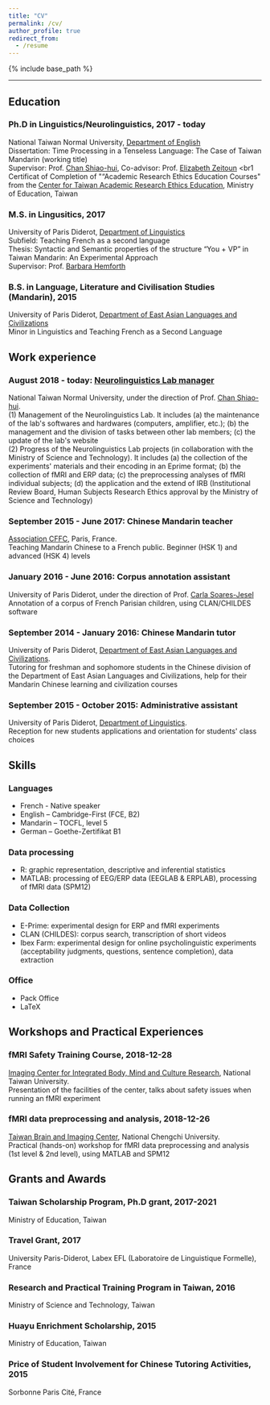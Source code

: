 ```yaml
---
title: "CV"
permalink: /cv/
author_profile: true
redirect_from:
  - /resume
---
```


{% include base_path %}

--- 
## Education

### Ph.D in Linguistics/Neurolinguistics, 2017 - today
National Taiwan Normal University, [Department of English](http://www.eng.ntnu.edu.tw/en/) <br>
Dissertation: Time Processing in a Tenseless Language: The Case of Taiwan Mandarin (working title) <br>
Supervisor: Prof. [Chan Shiao-hui](http://www.eng.ntnu.edu.tw/en/members/bio.php?PID=149), Co-advisor: Prof. [Elizabeth Zeitoun](http://www.ling.sinica.edu.tw/v3-3-1_en.asp-auserid=21.htm) <br1
Certificat of Completion of "“Academic Research Ethics Education Courses" from the [Center for Taiwan Academic Research Ethics Education](https://ethics.moe.edu.tw/), Ministry of Education, Taiwan
### M.S. in Lingusitics, 2017
University of Paris Diderot, [Department of Linguistics](http://www.linguist.univ-paris-diderot.fr/presentation_anglais) <br>
Subfield: Teaching French as a second language <br>
Thesis: Syntactic and Semantic properties of the structure “You + VP” in Taiwan Mandarin: An Experimental Approach <br>
Supervisor: Prof. [Barbara Hemforth](http://www.llf.cnrs.fr/fr/Gens/Hemforth)
### B.S. in Language, Literature and Civilisation Studies (Mandarin), 2015
University of Paris Diderot, [Department of East Asian Languages and Civilizations](http://w3.univ-paris-diderot.fr/ufr_lcao/) <br>
Minor in Linguistics and Teaching French as a Second Language

## Work experience

### August 2018 - today: [Neurolinguistics Lab manager](https://neurolinguisticslabntnu.wordpress.com/)
National Taiwan Normal University, under the direction of Prof. [Chan Shiao-hui](http://www.eng.ntnu.edu.tw/en/members/bio.php?PID=149).<br>
(1) Management of the Neurolinguistics Lab. It includes 
(a) the maintenance of the lab's softwares and hardwares (computers, amplifier, etc.); 
(b) the management and the division of tasks between other lab members; 
(c) the update of the lab's website <br>
(2) Progress of the Neurolinguistics Lab projects (in collaboration with the Ministry of Science and Technology). It includes 
(a) the collection of the experiments' materials and their encoding in an Eprime format; 
(b) the collection of fMRI and ERP data; 
(c) the preprocessing analyses of fMRI individual subjects; 
(d) the application and the extend of IRB (Institutional Review Board, Human Subjects Research Ethics approval by the Ministry of Science and Technology)

### September 2015 - June 2017: Chinese Mandarin teacher
[Association CFFC](http://www.cffc.fr/), Paris, France. <br>
Teaching Mandarin Chinese to a French public. Beginner (HSK 1) and advanced (HSK 4) levels

### January 2016 - June 2016: Corpus annotation assistant
University of Paris Diderot, under the direction of Prof. [Carla Soares-Jesel](http://www.llf.cnrs.fr/fr/Gens/Soares-Jesel) <br>
Annotation of a corpus of French Parisian children, using CLAN/CHILDES software
  
### September 2014 - January 2016: Chinese Mandarin tutor
University of Paris Diderot, [Department of East Asian Languages and Civilizations](http://w3.univ-paris-diderot.fr/ufr_lcao/). <br>
Tutoring for freshman and sophomore students in the Chinese division of the Department of East Asian Languages and Civilizations, help for their Mandarin Chinese learning and civilization courses

### September 2015 - October 2015: Administrative assistant
University of Paris Diderot, [Department of Linguistics](http://www.linguist.univ-paris-diderot.fr/presentation_anglais). <br>
Reception for new students applications and orientation for students' class choices

## Skills

### <b>Languages</b>
  * French - Native speaker
  * English – Cambridge-First (FCE, B2)
  * Mandarin – TOCFL, level 5
  * German – Goethe-Zertifikat B1
### <b>Data processing</b>
  * R: graphic representation, descriptive and inferential statistics
  * MATLAB: processing of EEG/ERP data (EEGLAB & ERPLAB), processing of fMRI data (SPM12)
### <b>Data Collection</b>
  * E-Prime: experimental design for ERP and fMRI experiments
  * CLAN (CHILDES): corpus search, transcription of short videos
  * Ibex Farm: experimental design for online psycholinguistic experiments (acceptability judgments, questions, sentence completion), data extraction
### <b>Office</b>
  * Pack Office
  * LaTeX
  
## Workshops and Practical Experiences

### fMRI Safety Training Course, 2018-12-28
[Imaging Center for Integrated Body, Mind and Culture Research](http://mrimeg.psy.ntu.edu.tw/doku.php), National Taiwan University. <br>
Presentation of the facilities of the center, talks about safety issues when running an fMRI experiment

### fMRI data preprocessing and analysis, 2018-12-26
[Taiwan Brain and Imaging Center](http://tmbic.nccu.edu.tw/main.php), National Chengchi University. <br>
Practical (hands-on) workshop for fMRI data preprocessing and analysis (1st level & 2nd level), using MATLAB and SPM12

## Grants and Awards

### Taiwan Scholarship Program, Ph.D grant, 2017-2021
Ministry of Education, Taiwan
  
### Travel Grant, 2017
University Paris-Diderot, Labex EFL (Laboratoire de Linguistique Formelle), France
  
### Research and Practical Training Program in Taiwan, 2016
Ministry of Science and Technology, Taiwan
  
### Huayu Enrichment Scholarship, 2015
Ministry of Education, Taiwan
  
### Price of Student Involvement for Chinese Tutoring Activities, 2015
Sorbonne Paris Cité, France
